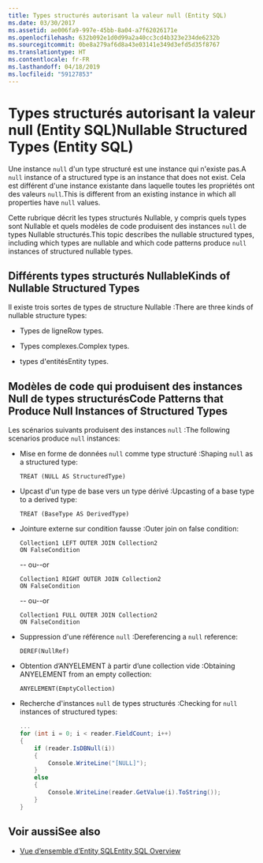 ```yaml
---
title: Types structurés autorisant la valeur null (Entity SQL)
ms.date: 03/30/2017
ms.assetid: ae006fa9-997e-45bb-8a04-a7f62026171e
ms.openlocfilehash: 632b092e1d0d99a2a40cc3cd4b323e234de6232b
ms.sourcegitcommit: 0be8a279af6d8a43e03141e349d3efd5d35f8767
ms.translationtype: HT
ms.contentlocale: fr-FR
ms.lasthandoff: 04/18/2019
ms.locfileid: "59127853"
---
```

# <a name="nullable-structured-types-entity-sql"></a><span data-ttu-id="c9dbe-102">Types structurés autorisant la valeur null (Entity SQL)</span><span class="sxs-lookup"><span data-stu-id="c9dbe-102">Nullable Structured Types (Entity SQL)</span></span>
<span data-ttu-id="c9dbe-103">Une instance `null` d'un type structuré est une instance qui n'existe pas.</span><span class="sxs-lookup"><span data-stu-id="c9dbe-103">A `null` instance of a structured type is an instance that does not exist.</span></span> <span data-ttu-id="c9dbe-104">Cela est différent d'une instance existante dans laquelle toutes les propriétés ont des valeurs `null`.</span><span class="sxs-lookup"><span data-stu-id="c9dbe-104">This is different from an existing instance in which all properties have `null` values.</span></span>  
  
 <span data-ttu-id="c9dbe-105">Cette rubrique décrit les types structurés Nullable, y compris quels types sont Nullable et quels modèles de code produisent des instances `null` de types Nullable structurés.</span><span class="sxs-lookup"><span data-stu-id="c9dbe-105">This topic describes the nullable structured types, including which types are nullable and which code patterns produce `null` instances of structured nullable types.</span></span>  
  
## <a name="kinds-of-nullable-structured-types"></a><span data-ttu-id="c9dbe-106">Différents types structurés Nullable</span><span class="sxs-lookup"><span data-stu-id="c9dbe-106">Kinds of Nullable Structured Types</span></span>  
 <span data-ttu-id="c9dbe-107">Il existe trois sortes de types de structure Nullable :</span><span class="sxs-lookup"><span data-stu-id="c9dbe-107">There are three kinds of nullable structure types:</span></span>  
  
-   <span data-ttu-id="c9dbe-108">Types de ligne</span><span class="sxs-lookup"><span data-stu-id="c9dbe-108">Row types.</span></span>  
  
-   <span data-ttu-id="c9dbe-109">Types complexes.</span><span class="sxs-lookup"><span data-stu-id="c9dbe-109">Complex types.</span></span>  
  
-   <span data-ttu-id="c9dbe-110">types d'entités</span><span class="sxs-lookup"><span data-stu-id="c9dbe-110">Entity types.</span></span>  
  
## <a name="code-patterns-that-produce-null-instances-of-structured-types"></a><span data-ttu-id="c9dbe-111">Modèles de code qui produisent des instances Null de types structurés</span><span class="sxs-lookup"><span data-stu-id="c9dbe-111">Code Patterns that Produce Null Instances of Structured Types</span></span>  
 <span data-ttu-id="c9dbe-112">Les scénarios suivants produisent des instances `null` :</span><span class="sxs-lookup"><span data-stu-id="c9dbe-112">The following scenarios produce `null` instances:</span></span>  
  
-   <span data-ttu-id="c9dbe-113">Mise en forme de données `null` comme type structuré :</span><span class="sxs-lookup"><span data-stu-id="c9dbe-113">Shaping `null` as a structured type:</span></span>  
  
    ```  
    TREAT (NULL AS StructuredType)  
    ```  
  
-   <span data-ttu-id="c9dbe-114">Upcast d'un type de base vers un type dérivé :</span><span class="sxs-lookup"><span data-stu-id="c9dbe-114">Upcasting of a base type to a derived type:</span></span>  
  
    ```  
    TREAT (BaseType AS DerivedType)  
    ```  
  
-   <span data-ttu-id="c9dbe-115">Jointure externe sur condition fausse :</span><span class="sxs-lookup"><span data-stu-id="c9dbe-115">Outer join on false condition:</span></span>  
  
    ```  
    Collection1 LEFT OUTER JOIN Collection2  
    ON FalseCondition  
    ```  
  
     <span data-ttu-id="c9dbe-116">-- ou</span><span class="sxs-lookup"><span data-stu-id="c9dbe-116">--or</span></span>  
  
    ```  
    Collection1 RIGHT OUTER JOIN Collection2  
    ON FalseCondition  
    ```  
  
     <span data-ttu-id="c9dbe-117">-- ou</span><span class="sxs-lookup"><span data-stu-id="c9dbe-117">--or</span></span>  
  
    ```  
    Collection1 FULL OUTER JOIN Collection2  
    ON FalseCondition  
    ```  
  
-   <span data-ttu-id="c9dbe-118">Suppression d'une référence `null` :</span><span class="sxs-lookup"><span data-stu-id="c9dbe-118">Dereferencing a `null` reference:</span></span>  
  
    ```  
    DEREF(NullRef)  
    ```  
  
-   <span data-ttu-id="c9dbe-119">Obtention d’ANYELEMENT à partir d’une collection vide :</span><span class="sxs-lookup"><span data-stu-id="c9dbe-119">Obtaining ANYELEMENT from an empty collection:</span></span>  
  
    ```  
    ANYELEMENT(EmptyCollection)  
    ```  
  
-   <span data-ttu-id="c9dbe-120">Recherche d'instances `null` de types structurés :</span><span class="sxs-lookup"><span data-stu-id="c9dbe-120">Checking for `null` instances of structured types:</span></span>  
  
    ```csharp  
    ...  
    for (int i = 0; i < reader.FieldCount; i++)  
    {  
        if (reader.IsDBNull(i))  
        {  
            Console.WriteLine("[NULL]");  
        }  
        else  
        {  
            Console.WriteLine(reader.GetValue(i).ToString());  
        }  
    }  
    ```  
  
## <a name="see-also"></a><span data-ttu-id="c9dbe-121">Voir aussi</span><span class="sxs-lookup"><span data-stu-id="c9dbe-121">See also</span></span>

- [<span data-ttu-id="c9dbe-122">Vue d’ensemble d’Entity SQL</span><span class="sxs-lookup"><span data-stu-id="c9dbe-122">Entity SQL Overview</span></span>](../../../../../../docs/framework/data/adonet/ef/language-reference/entity-sql-overview.md)
